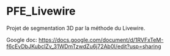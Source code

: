# PFE_Livewire

Projet de segmentation 3D par la méthode du Livewire.

Google doc:	
	https://docs.google.com/document/d/1RVFxTeM-f6cEvDbJKubclZv_31WDmTzwdZu6j72Ab0I/edit?usp=sharing

